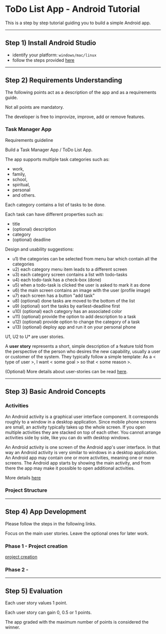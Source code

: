 # ToDo List App - Android Tutorial
This is a step by step tutorial guiding you to build a simple Android app.

------------------------
## Step 1) Install Android Studio

- identify your platform: `windows/mac/linux`
- follow the steps provided [here](https://developer.android.com/studio/install.html) 

------------------------
## Step 2) Requirements Understanding
The following points act as a description of the app and as a requirements guide.

Not all points are mandatory.

The developer is free to improvize, improve, add or remove features.

### Task Manager App
Requirements guideline

Build a Task Manager App / ToDo List App.

The app supports multiple task categories such as: 
- work, 
- family, 
- school, 
- spiritual, 
- personal  
- and others.

Each category contains a list of tasks to be done.

Each task can have different properties such as:
- title
- (optional) description
- category
- (optional) deadline

Design and usability suggestions:
- u1) the categories can be selected from menu bar which contain all the categories 
- u2) each category menu item leads to a different screen
- u3) each category screen contains a list with todo-tasks
- u4) each todo-task has a check-box (done)
- u5) when a todo-task is clicked the user is asked to mark it as done
- u6) the main screen contains an image with the user (profile image)
- u7) each screen has a button "add task"
- u8) (optional) done tasks are moved to the bottom of the list
- u9) (optional) sort the tasks by earliest-deadline first
- u10) (optional) each category has an associated color
- u11) (optional) provide the option to add description to a task
- u12) (optional) provide option to change the category of a task
- u13) (optional) deploy app and run it on your personal phone 

U1, U2 to U* are user stories.

A **user story** represents a short, simple description of a feature told from the perspective of the person who desires the new capability, usually a user or customer of the system. 
They typically follow a simple template: As a < type of user >, I want < some goal > so that < some reason >.

(Optional) More details about user-stories can be read [here](https://www.mountaingoatsoftware.com/agile/user-stories).

------------------------
## Step 3) Basic Android Concepts

### Activities
An Android activity is a graphical user interface component. 
It corresponds roughly to a window in a desktop application. 
Since mobile phone screens are small, an activity typically takes up the whole screen. 
If you open multiple activities they are stacked on top of each other. 
You cannot arrange activities side by side, like you can do with desktop windows.

An Android activity is one screen of the Android app's user interface. 
In that way an Android activity is very similar to windows in a desktop application. 
An Android app may contain one or more activities, meaning one or more screens. 
The Android app starts by showing the main activity, and from there the app may make it possible to open additional activities.
 
More details [here](http://tutorials.jenkov.com/android/core-concepts.html#activities)

### Project Structure


------------------------
## Step 4) App Development

Please follow the steps in the following links.

Focus on the main user stories. Leave the optional ones for later work.

### Phase 1 - Project creation

[project creation](http://bit.ly/android-todoapp-phase1)

### Phase 2 - 

------------------------
## Step 5) Evaluation

Each user story values 1 point.

Each user story can gain 0, 0.5 or 1 points.

The app graded with the maximum number of points is considered the winner. 